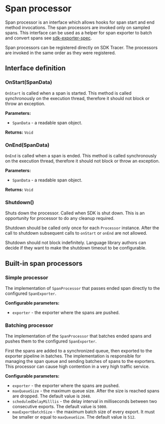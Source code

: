 # Span processor

Span processor is an interface which allows hooks for span start and end method invocations.
The span processors are invoked only on sampled spans. This interface can be used as a helper for span exporter to batch and convert spans see [sdk-exporter-spec](sdk-exporter.md).

Span processors can be registered directly on SDK Tracer. The processors are invoked in the same order as they were registered.

## Interface definition

### OnStart(SpanData)

`OnStart` is called when a span is started.
This method is called synchronously on the execution thread, therefore it should not block or throw an exception.

**Parameters:**

* `SpanData` - a readable span object.

**Returns:** `Void`

### OnEnd(SpanData)

`OnEnd` is called when a span is ended.
This method is called synchronously on the execution thread, therefore it should not block or throw an exception.

**Parameters:**

* `SpanData` - a readable span object.

**Returns:** `Void`

### Shutdown()

Shuts down the processor. Called when SDK is shut down. This is an opportunity for processor to do any cleanup required.

Shutdown should be called only once for each `Processor` instance. After the call to shutdown subsequent calls to `onStart` or `onEnd` are not allowed.

Shutdown should not block indefinitely. Language library authors can decide if they want to make the shutdown timeout to be configurable.

## Built-in span processors

### Simple processor

The implementation of `SpanProcessor` that passes ended span directly to the configured `SpanExporter`.

**Configurable parameters:**

* `exporter` - the exporter where the spans are pushed.

### Batching processor

The implementation of the `SpanProcessor` that batches ended spans and pushes them to the configured `SpanExporter`.

First the spans are added to a synchronized queue, then exported to the exporter pipeline in batches.
The implementation is responsible for managing the span queue and sending batches of spans to the exporters.
This processor can cause high contention in a very high traffic service.

**Configurable parameters:**

* `exporter` - the exporter where the spans are pushed.
* `maxQueueSize` - the maximum queue size. After the size is reached spans are dropped. The default value is `2048`.
* `scheduledDelayMilllis` - the delay interval in milliseconds between two consecutive exports. The default value is `5000`.
* `maxExportBatchSize` - the maximum batch size of every export. It must be smaller or equal to `maxQueueSize`. The default value is `512`.
